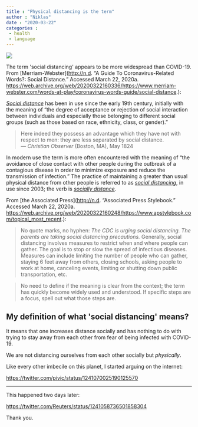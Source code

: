```yaml
---
title : "Physical distancing is the term"
author : "Niklas"
date : "2020-03-22"
categories : 
 - health
 - language
---
```


![](https://niklasblog.com/wp-content/https___cdn.evbuc_.com_images_32137582_194256260433_1_original.jpg)

The term 'social distancing' appears to be more widespread than COVID-19. From [Merriam-Webster](http://n.d. “A Guide To Coronavirus-Related Words?: Social Distance.” Accessed March 22, 2020a. https://web.archive.org/web/20200322160336/https://www.merriam-webster.com/words-at-play/coronavirus-words-guide/social-distance.):

[_Social distance_](https://www.merriam-webster.com/dictionary/social%20distance) has been in use since the early 19th century, initially with the meaning of “the degree of acceptance or rejection of social interaction between individuals and especially those belonging to different social groups (such as those based on race, ethnicity, class, or gender).”

> Here indeed they possess an advantage which they have not with respect to men: they are less separated by social distance.  
> — _Christian Observer_ (Boston, MA), May 1824 

In modern use the term is more often encountered with the meaning of “the avoidance of close contact with other people during the outbreak of a contagious disease in order to minimize exposure and reduce the transmission of infection.” The practice of maintaining a greater than usual physical distance from other people is referred to as _[social distancing](https://www.merriam-webster.com/dictionary/social%20distancing)_, in use since 2003; the verb is [_socially distance_](https://www.merriam-webster.com/dictionary/socially%20distance).

From [the Associated Press](http://n.d. “Associated Press Stylebook.” Accessed March 22, 2020a. https://web.archive.org/web/20200322160248/https://www.apstylebook.com/topical_most_recent.):

> No quote marks, no hyphen: _The CDC is urging social distancing. The parents are taking social distancing precautions._ Generally, social distancing involves measures to restrict when and where people can gather. The goal is to stop or slow the spread of infectious diseases. Measures can include limiting the number of people who can gather, staying 6 feet away from others, closing schools, asking people to work at home, canceling events, limiting or shutting down public transportation, etc.

> No need to define if the meaning is clear from the context; the term has quickly become widely used and understood. If specific steps are a focus, spell out what those steps are.

## My definition of what 'social distancing' means?

It means that one increases distance socially and has nothing to do with trying to stay away from each other from fear of being infected with COVID-19.

We are not distancing ourselves from each other socially but _physically_.

Like every other imbecile on this planet, I started arguing on the internet:

https://twitter.com/pivic/status/1241070025190125570

* * *

This happened two days later:

https://twitter.com/Reuters/status/1241058736501858304

Thank you.
